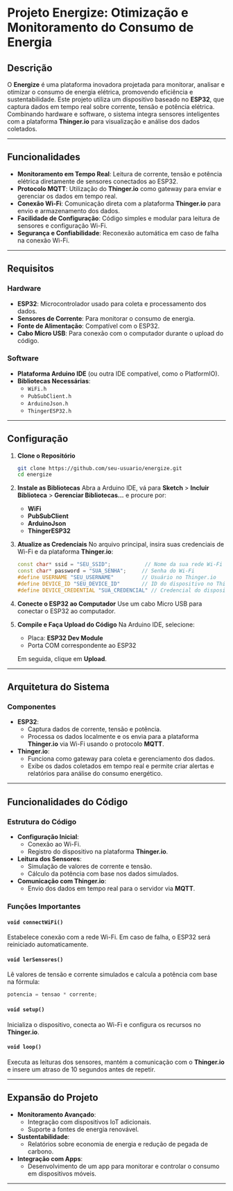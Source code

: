 # Projeto Energize: Otimização e Monitoramento do Consumo de Energia

## Descrição

O **Energize** é uma plataforma inovadora projetada para monitorar, analisar e otimizar o consumo de energia elétrica, promovendo eficiência e sustentabilidade. Este projeto utiliza um dispositivo baseado no **ESP32**, que captura dados em tempo real sobre corrente, tensão e potência elétrica. Combinando hardware e software, o sistema integra sensores inteligentes com a plataforma **Thinger.io** para visualização e análise dos dados coletados.

---

## Funcionalidades

- **Monitoramento em Tempo Real**: Leitura de corrente, tensão e potência elétrica diretamente de sensores conectados ao ESP32.
- **Protocolo MQTT**: Utilização do **Thinger.io** como gateway para enviar e gerenciar os dados em tempo real.
- **Conexão Wi-Fi**: Comunicação direta com a plataforma **Thinger.io** para envio e armazenamento dos dados.
- **Facilidade de Configuração**: Código simples e modular para leitura de sensores e configuração Wi-Fi.
- **Segurança e Confiabilidade**: Reconexão automática em caso de falha na conexão Wi-Fi.

---

## Requisitos

### Hardware

- **ESP32**: Microcontrolador usado para coleta e processamento dos dados.
- **Sensores de Corrente**: Para monitorar o consumo de energia.
- **Fonte de Alimentação**: Compatível com o ESP32.
- **Cabo Micro USB**: Para conexão com o computador durante o upload do código.

### Software

- **Plataforma Arduino IDE** (ou outra IDE compatível, como o PlatformIO).
- **Bibliotecas Necessárias**:
  - `WiFi.h`
  - `PubSubClient.h`
  - `ArduinoJson.h`
  - `ThingerESP32.h`

---

## Configuração

1. **Clone o Repositório**
   ```bash
   git clone https://github.com/seu-usuario/energize.git
   cd energize
   ```

2. **Instale as Bibliotecas**
   Abra a Arduino IDE, vá para **Sketch** > **Incluir Biblioteca** > **Gerenciar Bibliotecas...** e procure por:
   - **WiFi**
   - **PubSubClient**
   - **ArduinoJson**
   - **ThingerESP32**

3. **Atualize as Credenciais**
   No arquivo principal, insira suas credenciais de Wi-Fi e da plataforma **Thinger.io**:
   ```cpp
   const char* ssid = "SEU_SSID";           // Nome da sua rede Wi-Fi
   const char* password = "SUA_SENHA";     // Senha do Wi-Fi
   #define USERNAME "SEU_USERNAME"         // Usuário no Thinger.io
   #define DEVICE_ID "SEU_DEVICE_ID"       // ID do dispositivo no Thinger.io
   #define DEVICE_CREDENTIAL "SUA_CREDENCIAL" // Credencial do dispositivo
   ```

4. **Conecte o ESP32 ao Computador**
   Use um cabo Micro USB para conectar o ESP32 ao computador.

5. **Compile e Faça Upload do Código**
   Na Arduino IDE, selecione:
   - Placa: **ESP32 Dev Module**
   - Porta COM correspondente ao ESP32

   Em seguida, clique em **Upload**.

---

## Arquitetura do Sistema

### Componentes
- **ESP32**:
  - Captura dados de corrente, tensão e potência.
  - Processa os dados localmente e os envia para a plataforma **Thinger.io** via Wi-Fi usando o protocolo **MQTT**.
- **Thinger.io**:
  - Funciona como gateway para coleta e gerenciamento dos dados.
  - Exibe os dados coletados em tempo real e permite criar alertas e relatórios para análise do consumo energético.

---

## Funcionalidades do Código

### Estrutura do Código

- **Configuração Inicial**:
  - Conexão ao Wi-Fi.
  - Registro do dispositivo na plataforma **Thinger.io**.
- **Leitura dos Sensores**:
  - Simulação de valores de corrente e tensão.
  - Cálculo da potência com base nos dados simulados.
- **Comunicação com Thinger.io**:
  - Envio dos dados em tempo real para o servidor via **MQTT**.

### Funções Importantes

#### `void connectWiFi()`
Estabelece conexão com a rede Wi-Fi. Em caso de falha, o ESP32 será reiniciado automaticamente.

#### `void lerSensores()`
Lê valores de tensão e corrente simulados e calcula a potência com base na fórmula:
```cpp
potencia = tensao * corrente;
```

#### `void setup()`
Inicializa o dispositivo, conecta ao Wi-Fi e configura os recursos no **Thinger.io**.

#### `void loop()`
Executa as leituras dos sensores, mantém a comunicação com o **Thinger.io** e insere um atraso de 10 segundos antes de repetir.

---

## Expansão do Projeto

- **Monitoramento Avançado**:
  - Integração com dispositivos IoT adicionais.
  - Suporte a fontes de energia renovável.
- **Sustentabilidade**:
  - Relatórios sobre economia de energia e redução de pegada de carbono.
- **Integração com Apps**:
  - Desenvolvimento de um app para monitorar e controlar o consumo em dispositivos móveis.

---
